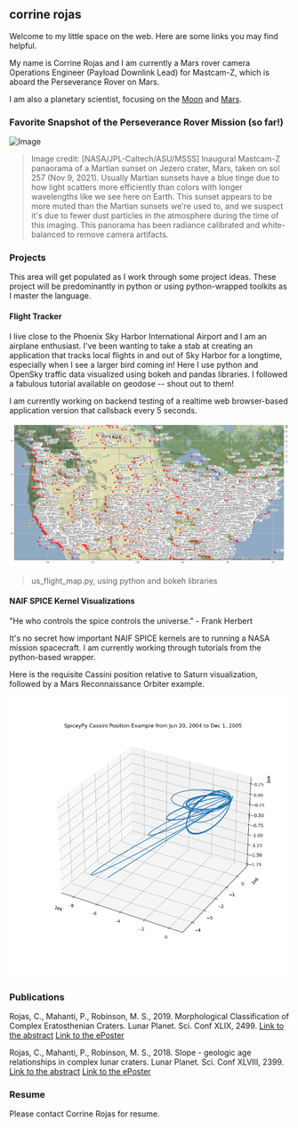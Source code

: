 ## corrine rojas

Welcome to my little space on the web. Here are some links you may find helpful.

My name is Corrine Rojas and I am currently a Mars rover camera Operations Engineer (Payload Downlink Lead) for Mastcam-Z, which is aboard the Perseverance Rover on Mars. 

I am also a planetary scientist, focusing on the [Moon](https://www.hou.usra.edu/meetings/lpsc2019/pdf/2499.pdf) and [Mars](https://mars.nasa.gov/people/profile/index.cfm?id=23248).





### Favorite Snapshot of the Perseverance Rover Mission (so far!)

![Image](https://photojournal.jpl.nasa.gov/jpegMod/PIA24935_modest.jpg)
>Image credit: [NASA/JPL-Caltech/ASU/MSSS]
>Inaugural Mastcam-Z panaorama of a Martian sunset on Jezero crater, Mars, taken on sol 257 (Nov 9, 2021). Usually Martian sunsets have a blue tinge due to how light scatters more efficiently than colors with longer wavelengths like we see here on Earth. This sunset appears to be more muted than the Martian sunsets we're used to, and we suspect it's due to fewer dust particles in the atmosphere during the time of this imaging. This panorama has been radiance calibrated and white-balanced to remove camera artifacts. 




### Projects

This area will get populated as I work through some project ideas. These project will be predominantly in python or using python-wrapped toolkits as I master the language.

#### Flight Tracker
I live close to the Phoenix Sky Harbor International Airport and I am an airplane enthusiast. I've been wanting to take a stab at creating an application that tracks local flights in and out of Sky Harbor for a longtime, especially when I see a larger bird coming in! Here I use python and OpenSky traffic data visualized using bokeh and pandas libraries. I followed a fabulous tutorial available on geodose -- shout out to them! 

I am currently working on backend testing of a realtime web browser-based application version that callsback every 5 seconds. 

![Image](https://raw.githubusercontent.com/corrinerojas/flight_tracker/master/us_flight_map_static.png)
>us_flight_map.py, using python and bokeh libraries


#### NAIF SPICE Kernel Visualizations

"He who controls the spice controls the universe." - Frank Herbert

It's no secret how important NAIF SPICE kernels are to running a NASA mission spacecraft. I am currently working through tutorials from the python-based wrapper.

Here is the requisite Cassini position relative to Saturn visualization, followed by a Mars Reconnaissance Orbiter example. 

![Image](https://raw.githubusercontent.com/corrinerojas/naif/master/cassini/SpiceyPy_CassiniTutorial_PositionEx.png)



### Publications

Rojas, C., Mahanti, P., Robinson, M. S., 2019. Morphological Classification of Complex Eratosthenian Craters. Lunar Planet. Sci. Conf XLIX, 2499. [Link to the abstract](https://www.hou.usra.edu/meetings/lpsc2019/pdf/2499.pdf) [Link to the ePoster](https://www.hou.usra.edu/meetings/lpsc2019/eposter/2499.pdf)

Rojas, C., Mahanti, P., Robinson, M. S., 2018. Slope - geologic age relationships in complex lunar craters. Lunar Planet. Sci. Conf XLVIII, 2399. [Link to the abstract](https://www.hou.usra.edu/meetings/lpsc2018/pdf/2399.pdf) [Link to the ePoster](https://www.hou.usra.edu/meetings/lpsc2018/eposter/2399.pdf)

### Resume

Please contact Corrine Rojas for resume.

